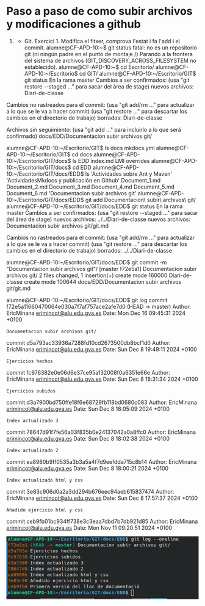 # Paso a paso de como subir archivos y modificaciones a github

1. * Git. Exercici 1. Modifica el fitxer, comprova l'estat i fa l'add i el commit.
alumne@CF-APD-10:~$ git status
fatal: no es un repositorio git (ni ningún padre en el punto de montaje /)
Parando a la frontera del sistema de archivos (GIT_DISCOVERY_ACROSS_FILESYSTEM no establecido).
alumne@CF-APD-10:~$ cd Escritorio/
alumne@CF-APD-10:~/Escritorio$ cd GIT/
alumne@CF-APD-10:~/Escritorio/GIT$ git status
En la rama master
Cambios a ser confirmados:
  (usa "git restore --staged <archivo>..." para sacar del área de stage)
        nuevos archivos: Diari-de-classe

Cambios no rastreados para el commit:
  (usa "git add/rm <archivo>..." para actualizar a lo que se le va a hacer commit)
  (usa "git restore <archivo>..." para descartar los cambios en el directorio de trabajo)
        borrados:        Diari-de-classe

Archivos sin seguimiento:
  (usa "git add <archivo>..." para incluirlo a lo que será confirmado)
        docs/EDD/Documentacion subir archivos git/

alumne@CF-APD-10:~/Escritorio/GIT$ ls
docs  mkdocs.yml
alumne@CF-APD-10:~/Escritorio/GIT$ cd docs
alumne@CF-APD-10:~/Escritorio/GIT/docs$ ls
EDD  index.md  LMI  overrides
alumne@CF-APD-10:~/Escritorio/GIT/docs$ cd EDD
alumne@CF-APD-10:~/Escritorio/GIT/docs/EDD$ ls
'Actividades sobre Ant y Maven'  'ActividadesMkdocs y publicación en Github'   Document_1.md   Document_2.md   Document_3.md   Document_4.md   Document_5.md   Document_6.md  'Documentacion subir archivos git'
alumne@CF-APD-10:~/Escritorio/GIT/docs/EDD$ git add Documentacion\ subir\ archivos\ git/
alumne@CF-APD-10:~/Escritorio/GIT/docs/EDD$ git status
En la rama master
Cambios a ser confirmados:
  (usa "git restore --staged <archivo>..." para sacar del área de stage)
        nuevos archivos: ../../Diari-de-classe
        nuevos archivos: Documentacion subir archivos git/git.md

Cambios no rastreados para el commit:
  (usa "git add/rm <archivo>..." para actualizar a lo que se le va a hacer commit)
  (usa "git restore <archivo>..." para descartar los cambios en el directorio de trabajo)
        borrados:        ../../Diari-de-classe

alumne@CF-APD-10:~/Escritorio/GIT/docs/EDD$ git commit -m "Documentacion subir archivos git"/
[master f72e5a1] Documentacion subir archivos git/
 2 files changed, 1 insertion(+)
 create mode 160000 Diari-de-classe
 create mode 100644 docs/EDD/Documentacion subir archivos git/git.md

alumne@CF-APD-10:~/Escritorio/GIT/docs/EDD$ git log
commit f72e5a11660470064e030a7f7af757ace2afe7d0 (HEAD -> master)
Author: EricMinana <erimincot@alu.edu.gva.es>
Date:   Mon Dec 16 09:45:31 2024 +0100

    Documentacion subir archivos git/

commit d5a793ac33936a7288fd10cd2673500db8bcf1d0
Author: EricMinana <erimincot@alu.edu.gva.es>
Date:   Sun Dec 8 19:49:11 2024 +0100

    Ejercicios hechos

commit fc976382e0e06d6e37ce95a132008f0a6351e66e
Author: EricMinana <erimincot@alu.edu.gva.es>
Date:   Sun Dec 8 18:31:34 2024 +0100

    Ejercicios subidos

commit d3a7900bd750ffe18f6e68729fb118bd0680c083
Author: EricMinana <erimincot@alu.edu.gva.es>
Date:   Sun Dec 8 18:05:09 2024 +0100

    Index actualizado 3

commit 78647d91f7fe56a03f835b0e24137042a0a8ffc0
Author: EricMinana <erimincot@alu.edu.gva.es>
Date:   Sun Dec 8 18:02:38 2024 +0100

    Index actualizado 2

commit ea8980b9ff0535a3b3a5a4f7d9eefdda715c8b14
Author: EricMinana <erimincot@alu.edu.gva.es>
Date:   Sun Dec 8 18:00:21 2024 +0100

    Index actualizado html y css

commit 3e83c906d0a2a3dd294b676eec94aeb615837474
Author: EricMinana <erimincot@alu.edu.gva.es>
Date:   Sun Dec 8 17:57:37 2024 +0100

    Añadido ejercicio html y css

commit ceb9fb01bc934ff738e3c3eaa7dbd7b7db921d85
Author: EricMinana <erimincot@alu.edu.gva.es>
Date:   Mon Nov 11 09:20:51 2024 +0100

![alt text](Screenshot_20241216_095211.png) 